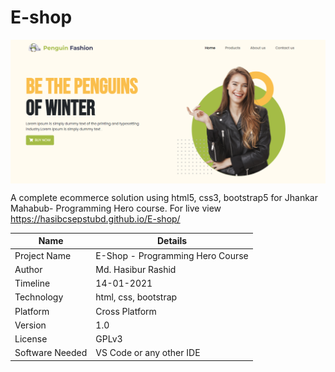 # E-shop

<img src="https://github.com/hasibcsepstubd/E-shop/blob/main/images/e-shop.PNG" align="middle" />

A complete ecommerce solution using html5, css3, bootstrap5 for Jhankar Mahabub- Programming Hero course. For live view https://hasibcsepstubd.github.io/E-shop/


| Name | Details |
| ------ | ------ |
| Project Name | E-Shop - Programming Hero Course |
| Author | Md. Hasibur Rashid |
| Timeline | 14-01-2021 |
| Technology |  html, css, bootstrap |
| Platform | Cross Platform |
| Version | 1.0 |
| License | GPLv3 |
| Software Needed | VS Code or any other IDE

